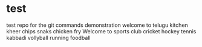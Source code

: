 # test
test repo for the git commands demonstration
welcome to telugu kitchen
kheer
chips
snaks
chicken fry
Welcome to sports club
cricket
hockey
tennis
kabbadi
vollyball
running
foodball

